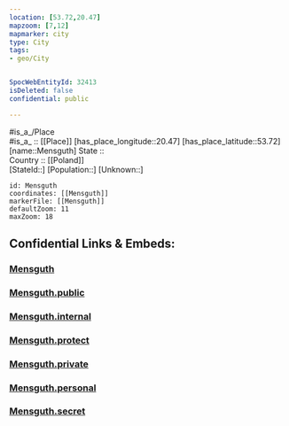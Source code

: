 ```yaml
---
location: [53.72,20.47] 
mapzoom: [7,12] 
mapmarker: city 
type: City
tags:
- geo/City


SpocWebEntityId: 32413
isDeleted: false
confidential: public

---
```

#is_a_/Place  
#is_a_ :: [[Place]] 
[has_place_longitude::20.47] 
[has_place_latitude::53.72] 
[name::Mensguth] 
State ::  
Country :: [[Poland]]  
[StateId::] 
[Population::] 
[Unknown::] 


```leaflet
id: Mensguth
coordinates: [[Mensguth]] 
markerFile: [[Mensguth]] 
defaultZoom: 11 
maxZoom: 18
```


## Confidential Links & Embeds: 

### [Mensguth](/_Standards/Earth/Continent/Europe/Europe~East/Poland/Provinces~Poland/Warmian-Masurian/City/Mensguth.md) 

### [Mensguth.public](/_public/Earth/Continent/Europe/Europe~East/Poland/Provinces~Poland/Warmian-Masurian/City/Mensguth.public.md) 

### [Mensguth.internal](/_internal/Earth/Continent/Europe/Europe~East/Poland/Provinces~Poland/Warmian-Masurian/City/Mensguth.internal.md) 

### [Mensguth.protect](/_protect/Earth/Continent/Europe/Europe~East/Poland/Provinces~Poland/Warmian-Masurian/City/Mensguth.protect.md) 

### [Mensguth.private](/_private/Earth/Continent/Europe/Europe~East/Poland/Provinces~Poland/Warmian-Masurian/City/Mensguth.private.md) 

### [Mensguth.personal](/_personal/Earth/Continent/Europe/Europe~East/Poland/Provinces~Poland/Warmian-Masurian/City/Mensguth.personal.md) 

### [Mensguth.secret](/_secret/Earth/Continent/Europe/Europe~East/Poland/Provinces~Poland/Warmian-Masurian/City/Mensguth.secret.md)

